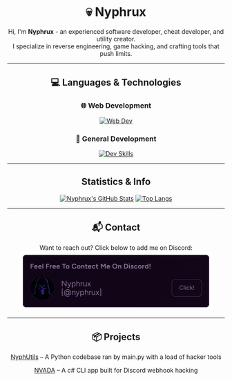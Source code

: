 <div align="center">

# 💀 Nyphrux

Hi, I'm **Nyphrux** - an experienced software developer, cheat developer, and utility creator.  
I specialize in reverse engineering, game hacking, and crafting tools that push limits.

---

## 💻 Languages & Technologies

### 🌐 Web Development  
[![Web Dev](https://skillicons.dev/icons?i=html,css,js)](https://github.com/nyphrux)

### 🧠 General Development  
[![Dev Skills](https://skillicons.dev/icons?i=python,java,cs,cpp,c)](https://github.com/nyphrux)

---

## Statistics & Info
[![Nyphrux's GitHub Stats](https://github-readme-stats.vercel.app/api?username=nyphrux&show_icons=true&theme=midnight-purple)](https://github.com/nyphrux)
[![Top Langs](https://github-readme-stats.vercel.app/api/top-langs/?username=nyphrux&show_icons=true&theme=midnight-purple&compact=true)](https://github.com/nyphrux)

---

## 📬 Contact

Want to reach out? Click below to add me on Discord:  
[![Add me on Discord](assets/add-me-on-discord.png)](https://discord.gg/JMpJPmSC)

---

## 📦 Projects

[NyphUtils](https://github.com/nyphrux/NyphUtils?link_provider=https://nyphrux.pages.dev) – A Python codebase ran by main.py with a load of hacker tools

[NVADA](https://github.com/nyphrux/NVADA?link_provider=https://nyphrux.pages.dev) – A c# CLI app built for Discord webhook hacking

</div>
